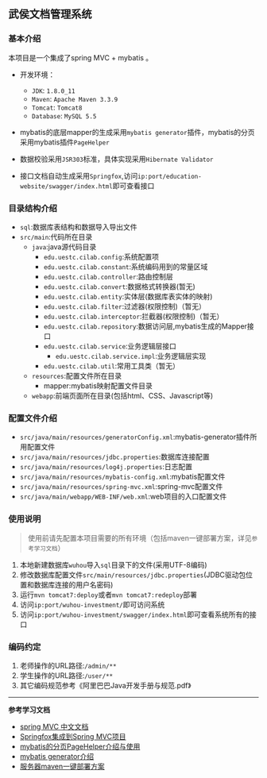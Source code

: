 ## 武侯文档管理系统

### 基本介绍

本项目是一个集成了spring MVC + mybatis 。

- 开发环境：
	- `JDK`: `1.8.0_11`
	- `Maven`: `Apache Maven 3.3.9`
	- `Tomcat`: `Tomcat8`
	- `Database`: `MySQL 5.5`

- mybatis的底层mapper的生成采用`mybatis generator`插件，mybatis的分页采用mybatis插件`PageHelper`

- 数据校验采用`JSR303`标准，具体实现采用`Hibernate Validator`

- 接口文档自动生成采用`Springfox`,访问`ip:port/education-website/swagger/index.html`即可查看接口

### 目录结构介绍

- `sql`:数据库表结构和数据导入导出文件
- `src/main`:代码所在目录
    - `java`:java源代码目录
        - `edu.uestc.cilab.config`:系统配置项
        - `edu.uestc.cilab.constant`:系统编码用到的常量区域
        - `edu.uestc.cilab.controller`:路由控制层
        - `edu.uestc.cilab.convert`:数据格式转换器(暂无)
        - `edu.uestc.cilab.entity`:实体层(数据库表实体的映射)
        - `edu.uestc.cilab.filter`:过滤器(权限控制)（暂无）
        - `edu.uestc.cilab.interceptor`:拦截器(权限控制)（暂无）
        - `edu.uestc.cilab.repository`:数据访问层,mybatis生成的Mapper接口
        - `edu.uestc.cilab.service`:业务逻辑层接口
            - `edu.uestc.cilab.service.impl`:业务逻辑层实现
        - `edu.uestc.cilab.util`:常用工具类（暂无）
    - `resources`:配置文件所在目录
        - mapper:mybatis映射配置文件目录
    - `webapp`:前端页面所在目录(包括html、CSS、Javascript等)
  
### 配置文件介绍
- `src/java/main/resources/generatorConfig.xml`:mybatis-generator插件所用配置文件
- `src/java/main/resources/jdbc.properties`:数据库连接配置
- `src/java/main/resources/log4j.properties`:日志配置
- `src/java/main/resources/mybatis-config.xml`:mybatis配置文件
- `src/java/main/resources/spring-mvc.xml`:spring-mvc配置文件
- `src/java/main/webapp/WEB-INF/web.xml`:web项目的入口配置文件


### 使用说明

> 使用前请先配置本项目需要的所有环境（包括maven一键部署方案，详见`参考学习文档`）

1. 本地新建数据库`wuhou`导入`sql`目录下的文件(采用UTF-8编码)
2. 修改数据库配置文件`src/main/resources/jdbc.properties`(JDBC驱动包位置和数据库连接的用户名密码)
3. 运行`mvn tomcat7:deploy`或者`mvn tomcat7:redeploy`部署
4. 访问`ip:port/wuhou-investment/`即可访问系统
5. 访问`ip:port/wuhou-investment/swagger/index.html`即可查看系统所有的接口
 
### 编码约定

1. 老师操作的URL路径:`/admin/**`
2. 学生操作的URL路径:`/user/**`
5. 其它编码规范参考《阿里巴巴Java开发手册与规范.pdf》


--- 
**参考学习文档**
 
- [spring MVC 中文文档](http://7xvpsh.com1.z0.glb.clouddn.com/)
- [Springfox集成到Spring MVC项目](http://shildon.leanote.com/post/Springfox%E9%9B%86%E6%88%90%E5%88%B0%E9%A1%B9%E7%9B%AE)
- [mybatis的分页PageHelper介绍与使用](mybatis的分页采用mybatis插件[PageHelper])
- [mybatis generator介绍](https://github.com/mybatis/generator)
- [服务器maven一键部署方案](http://note.youdao.com/noteshare?id=7b90cd5e4763911d261e39b14d3f7b5d)
  